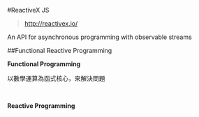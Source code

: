 #ReactiveX JS
>http://reactivex.io/

An API for asynchronous programming
with observable streams

##Functional Reactive Programming

<b>Functional Programming</b>

以數學運算為函式核心，來解決問題


<br>

<b>Reactive Programming</b>

